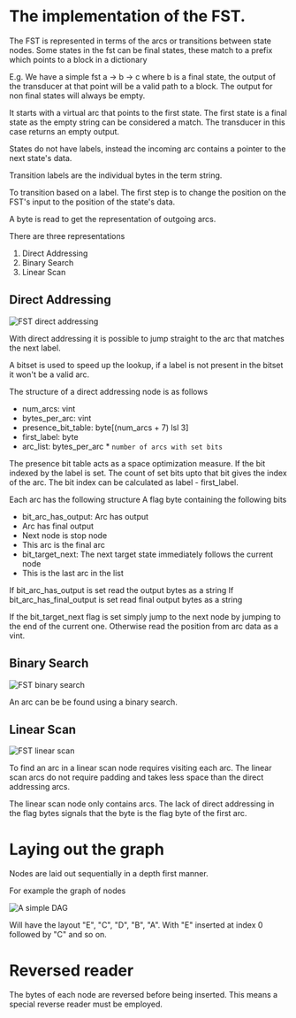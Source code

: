 # The implementation of the FST.

The FST is represented in terms of the arcs or transitions between state nodes. Some states in the fst can be final states, these match to a prefix which points to a block in a dictionary

E.g. We have a simple fst a -> b -> c where b is a final state, the output of the transducer at that point will be a valid path to a block. The output for non final states will always be empty.

It starts with a virtual arc that points to the first state. The first state is a final state as the empty string can be considered a match. The transducer in this case returns an empty output.

States do not have labels, instead the incoming arc contains a pointer to the next state's data.

Transition labels are the individual bytes in the term string.

To transition based on a label. The first step is to change the position on the FST's input to the position of the state's data.

A byte is read to get the representation of outgoing arcs.

There are three representations

1. Direct Addressing
2. Binary Search
3. Linear Scan

## Direct Addressing

![FST direct addressing](images/fst-direct-addressing.png "FST")

With direct addressing it is possible to jump straight to the arc that matches the next label.

A bitset is used to speed up the lookup, if a label is not present in the bitset it won't be a valid arc.

The structure of a direct addressing node is as follows

* num_arcs: vint
* bytes_per_arc: vint
* presence_bit_table: byte[(num_arcs + 7) lsl 3]
* first_label: byte
* arc_list: bytes_per_arc * `number of arcs with set bits`

The presence bit table acts as a space optimization measure. If the bit indexed by the label is set. The count of set bits upto that bit gives the index of the arc. The bit index can be calculated as label - first_label.

Each arc has the following structure
A flag byte containing the following bits

* bit_arc_has_output: Arc has output
* Arc has final output
* Next node is stop node
* This arc is the final arc
* bit_target_next: The next target state immediately follows the current node
* This is the last arc in the list

If bit_arc_has_output is set read the output bytes as a string
If bit_arc_has_final_output is set read final output bytes as a string

If the bit_target_next flag is set simply jump to the next node by jumping to the end of the current one.
Otherwise read the position from arc data as a vint.

## Binary Search

![FST binary search](images/fst-binary-search.png "Binary search")

An arc can be be found using a binary search. 

## Linear Scan

![FST linear scan](images/fst-linear-scan.png "Linear Scan")

To find an arc in a linear scan node requires visiting each arc. The linear scan arcs do not require padding and takes less space than the direct addressing arcs. 

The linear scan node only contains arcs. The lack of direct addressing in the flag bytes signals that the byte is the flag byte of the first arc.

# Laying out the graph

Nodes are laid out sequentially in a depth first manner.

For example the graph of nodes

![A simple DAG](images/simple-dag.png "Linear Scan")

Will have the layout "E", "C", "D", "B", "A". With "E" inserted at index 0 followed by "C" and so on.


# Reversed reader

The bytes of each node are reversed before being inserted. This means a special reverse reader must be employed.
